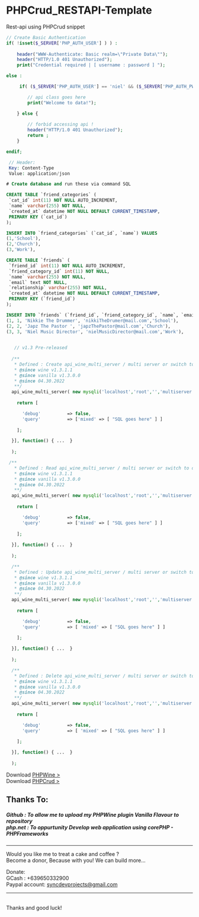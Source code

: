 # PHPCrud_RESTAPI-Template
Rest-api using PHPCrud snippet 

```PHP
// Create Basic Authentication 
if( !isset($_SERVER['PHP_AUTH_USER'] ) ) :
   
    header("WWW-Authenticate: Basic realm=\"Private Data\"");
    header("HTTP/1.0 401 Unauthorized");
    print("Credential required | [ username : password ] ");

else :

     if( ($_SERVER['PHP_AUTH_USER'] == 'niel' && ($_SERVER['PHP_AUTH_PW'] == 'admin')) ) {

        // api class goes here
        print("Welcome to data!");

    } else {
        
        // forbid accessing api !
        header("HTTP/1.0 401 Unauthorized");
        return ;
    }

endif;

```
```PHP
 // Header: 
 Key: Content-Type  
 Value: application/json
 ```
 ```SQL
 # Create database and run these via command SQL

 CREATE TABLE `friend_categories` (
  `cat_id` int(11) NOT NULL AUTO_INCREMENT,
  `name` varchar(255) NOT NULL,
  `created_at` datetime NOT NULL DEFAULT CURRENT_TIMESTAMP,
  PRIMARY KEY (`cat_id`)
 );

 INSERT INTO `friend_categories` (`cat_id`, `name`) VALUES
 (1,'School'),
 (2,'Church'),
 (3,'Work'),

 CREATE TABLE `friends` (
  `friend_id` int(11) NOT NULL AUTO_INCREMENT,
  `friend_category_id` int(11) NOT NULL,
  `name` varchar(255) NOT NULL,
  `email` text NOT NULL,
  `relationship` varchar(255) NOT NULL,
  `created_at` datetime NOT NULL DEFAULT CURRENT_TIMESTAMP,
  PRIMARY KEY (`friend_id`)
 );

 INSERT INTO `friends` (`friend_id`, `friend_category_id`, `name`, `email`, `relationship`) VALUES
 (1, 1, 'Nikkie The Drummer', 'nikkiTheDrumer@mail.com','School'),
 (2, 2, 'Japz The Pastor ', 'japzThePastor@mail.com','Church'),
 (3, 3, 'Niel Music Director', 'nielMusicDirector@mail.com','Work'),
```

```PHP
  
   // v1.3 Pre-released
 
  /**
   * Defined : Create api_wine_multi_server / multi server or switch to databases
   * @since wine v1.3.1.1
   * @since vanilla v1.3.0.0
   * @since 04.30.2022
   **/ 
  api_wine_multi_server( new mysqli('localhost','root','','multiserver'), [ 'api_wine_makes' => function() {
      
    return [

      'debug'          => false,
      'query'          => ['mixed' => [ "SQL goes here" ] ] 
      
    ];

  }], function() { ...  }
  
  );
```

```PHP
 /**
   * Defined : Read api_wine_multi_server / multi server or switch to databases
   * @since wine v1.3.1.1
   * @since vanilla v1.3.0.0
   * @since 04.30.2022
   **/   
  api_wine_multi_server( new mysqli('localhost','root','','multiserver'), [ 'api_wine_fetch' => function() {
      
    return [

      'debug'          => false,
      'query'          => ['mixed' => [ "SQL goes here" ] ]
    
    ];
    
  }], function() { ...  }
  
  );   
```
```PHP
  /**
   * Defined : Update api_wine_multi_server / multi server or switch to databases
   * @since wine v1.3.1.1
   * @since vanilla v1.3.0.0
   * @since 04.30.2022
   **/ 
  api_wine_multi_server( new mysqli('localhost','root','','multiserver'), [ 'api_wine_put' => function() {
      
    return [

      'debug'          => false,
      'query'          => [ 'mixed' => [ "SQL goes here" ] ]
      
    ];

  }], function() { ...  }
  
  );   
```
```PHP
  /**
   * Defined : Delete api_wine_multi_server / multi server or switch to databases
   * @since wine v1.3.1.1
   * @since vanilla v1.3.0.0
   * @since 04.30.2022
   **/ 
  api_wine_multi_server( new mysqli('localhost','root','','multiserver'), [ 'api_wine_delete' => function() {
      
    return [

      'debug'          => false,
      'query'          => [ 'mixed' => [ "SQL goes here" ] ]
    
    ];

  }], function() { ...  }
  
  );   
```
Download <a href="https://github.com/nielsofficeofficial/PHPWine"> PHPWine > </a> <br />
Download <a href="https://github.com/nielsofficeofficial/PHPCrud"> PHPCrud > </a>

<h2>Thanks To:</h2>
<h5>
Github : To allow me to upload my PHPWine plugin Vanilla Flavour to repository<br /> 
php.net : To oppurtunity Develop web application using corePHP - PHPFrameworks<br />
</h5>


<hr />
Would you like me to treat a cake and coffee ? <br />
Become a donor, Because with you! We can build more... 

Donate: <br />
GCash : +639650332900 <br /> 
Paypal account: syncdevprojects@gmail.com
<hr />
<br />
Thanks and good luck! 
